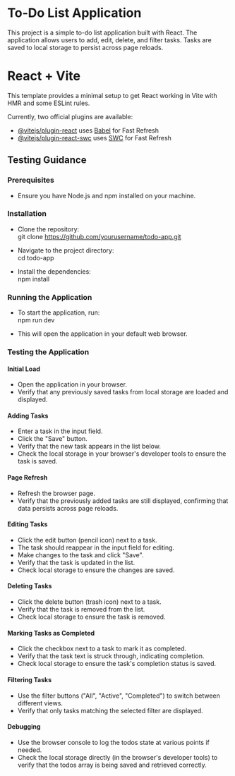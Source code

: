 # To-Do List Application

This project is a simple to-do list application built with React. The application allows users to add, edit, delete, and filter tasks. Tasks are saved to local storage to persist across page reloads.

# React + Vite

This template provides a minimal setup to get React working in Vite with HMR and some ESLint rules.

Currently, two official plugins are available:

- [@vitejs/plugin-react](https://github.com/vitejs/vite-plugin-react/blob/main/packages/plugin-react/README.md) uses [Babel](https://babeljs.io/) for Fast Refresh
- [@vitejs/plugin-react-swc](https://github.com/vitejs/vite-plugin-react-swc) uses [SWC](https://swc.rs/) for Fast Refresh



## Testing Guidance

### Prerequisites
- Ensure you have Node.js and npm installed on your machine.

### Installation
- Clone the repository:<br />
git clone https://github.com/yourusername/todo-app.git

- Navigate to the project directory:<br />
cd todo-app

- Install the dependencies:<br />
npm install

### Running the Application
- To start the application, run:<br />
npm run dev

- This will open the application in your default web browser.

### Testing the Application
#### Initial Load
- Open the application in your browser.
- Verify that any previously saved tasks from local storage are loaded and displayed.
#### Adding Tasks
- Enter a task in the input field.
- Click the "Save" button.
- Verify that the new task appears in the list below.
- Check the local storage in your browser's developer tools to ensure the task is saved.
#### Page Refresh
- Refresh the browser page.
- Verify that the previously added tasks are still displayed, confirming that data persists across page reloads.
#### Editing Tasks
- Click the edit button (pencil icon) next to a task.
- The task should reappear in the input field for editing.
- Make changes to the task and click "Save".
- Verify that the task is updated in the list.
- Check local storage to ensure the changes are saved.
#### Deleting Tasks
- Click the delete button (trash icon) next to a task.
- Verify that the task is removed from the list.
- Check local storage to ensure the task is removed.
#### Marking Tasks as Completed
- Click the checkbox next to a task to mark it as completed.
- Verify that the task text is struck through, indicating completion.
- Check local storage to ensure the task's completion status is saved.
#### Filtering Tasks
- Use the filter buttons ("All", "Active", "Completed") to switch between different views.
- Verify that only tasks matching the selected filter are displayed.
#### Debugging
- Use the browser console to log the todos state at various points if needed.
- Check the local storage directly (in the browser's developer tools) to verify that the todos array is being saved and retrieved correctly.

  
